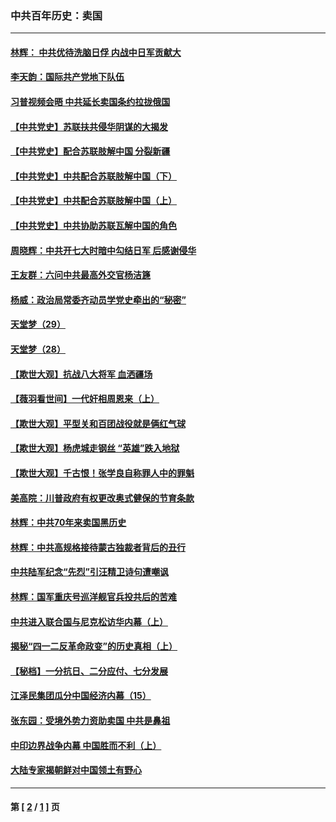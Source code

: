 ### 中共百年历史：卖国
---
#### [林辉： 中共优待洗脑日俘 内战中日军贡献大](../../pages/nf1176117/n13624644.md?12010430) 
#### [李天韵：国际共产党地下队伍](../../pages/nf1176117/n13611808.md?12010430) 
#### [习普视频会晤 中共延长卖国条约拉拢俄国](../../pages/nf1176117/n13060971.md?12010430) 
#### [【中共党史】苏联扶共侵华阴谋的大揭发](../../pages/nf1176117/n13056050.md?12010430) 
#### [【中共党史】配合苏联肢解中国 分裂新疆](../../pages/nf1176117/n13040700.md?12010430) 
#### [【中共党史】中共配合苏联肢解中国（下）](../../pages/nf1176117/n13035660.md?12010430) 
#### [【中共党史】中共配合苏联肢解中国（上）](../../pages/nf1176117/n13030262.md?12010430) 
#### [【中共党史】中共协助苏联瓦解中国的角色](../../pages/nf1176117/n13018109.md?12010430) 
#### [周晓辉：中共开七大时暗中勾结日军 后感谢侵华](../../pages/nf1176117/n12921960.md?12010430) 
#### [王友群：六问中共最高外交官杨洁篪](../../pages/nf1176117/n12836495.md?12010430) 
#### [杨威：政治局常委齐动员学党史牵出的“秘密”](../../pages/nf1176117/n12764642.md?12010430) 
#### [天堂梦（29）](../../pages/nf1176117/n12408465.md?12010430) 
#### [天堂梦（28）](../../pages/nf1176117/n12408309.md?12010430) 
#### [【欺世大观】抗战八大将军 血洒疆场](../../pages/nf1176117/n12357044.md?12010430) 
#### [【薇羽看世间】一代奸相周恩来（上）](../../pages/nf1176117/n12401109.md?12010430) 
#### [【欺世大观】平型关和百团战役就是俩红气球](../../pages/nf1176117/n12359157.md?12010430) 
#### [【欺世大观】杨虎城走钢丝 “英雄”跌入地狱](../../pages/nf1176117/n12358840.md?12010430) 
#### [【欺世大观】千古恨！张学良自称罪人中的罪魁](../../pages/nf1176117/n12358629.md?12010430) 
#### [美高院：川普政府有权更改奥式健保的节育条款](../../pages/nf1176117/n12242171.md?12010430) 
#### [林辉：中共70年来卖国黑历史](../../pages/nf1176117/n11552181.md?12010430) 
#### [林辉：中共高规格接待蒙古独裁者背后的丑行](../../pages/nf1176117/n11225005.md?12010430) 
#### [中共陆军纪念“先烈”引汪精卫诗句遭嘲讽](../../pages/nf1176117/n11153345.md?12010430) 
#### [林辉：国军重庆号巡洋舰官兵投共后的苦难](../../pages/nf1176117/n10997801.md?12010430) 
#### [中共进入联合国与尼克松访华内幕（上）](../../pages/nf1176117/n10138788.md?12010430) 
#### [揭秘“四一二反革命政变”的历史真相（上）](../../pages/nf1176117/n9996650.md?12010430) 
#### [【秘档】一分抗日、二分应付、七分发展](../../pages/nf1176117/n9331484.md?12010430) 
#### [江泽民集团瓜分中国经济内幕（15）](../../pages/nf1176117/n9268584.md?12010430) 
#### [张东园：受境外势力资助卖国 中共是鼻祖](../../pages/nf1176117/n9272480.md?12010430) 
#### [中印边界战争内幕 中国胜而不利（上）](../../pages/nf1176117/n9252458.md?12010430) 
#### [大陆专家揭朝鲜对中国领土有野心](../../pages/nf1176117/n9074056.md?12010430) 

---
#### 第 [ [2](./2.md?12010430) / [1](./1.md?12010430) ] 页
